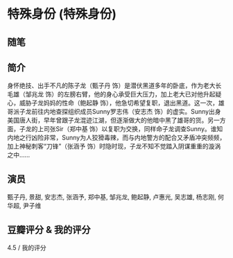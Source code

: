 # 特殊身份 (特殊身份)

## 随笔

## 简介

身怀绝技、出手不凡的陈子龙（甄子丹 饰）是潜伏黑道多年的卧底，作为老大长毛雄（邹兆龙 饰）的左膀右臂，他的身心承受巨大压力，加上老大已对他升起疑心，威胁子龙妈妈的性命（鲍起静 饰），他急切希望复职，退出黑道。这一次，雄哥派子龙前往内地查探组织成员Sunny罗志伟（安志杰 饰）的虚实。Sunny出身美国唐人街，早年曾跟子龙混迹江湖，但逐渐做大的他暗中黑了雄哥的货。另一方面，子龙的上司张Sir（郑中基 饰）以复职为交换，同样命子龙调查Sunny。谁知内地之行凶险非常，Sunny为人狡猾毒辣，而与内地警方的配合又矛盾冲突频频，加上神秘刺客“刀锋”（张涵予 饰）时隐时现，子龙不知不觉踏入阴谋重重的漩涡之中……

## 演员

甄子丹, 景甜, 安志杰, 张涵予, 郑中基, 邹兆龙, 鲍起静, 卢惠光, 吴志雄, 杨志刚, 何华超, 尹子维

## 豆瓣评分 & 我的评分

4.5 / 我的评分
